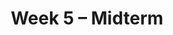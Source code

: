 ---
    title: Week 5 – Midterm
    weekNumber: 5
    days:
      - date: 2021-10-19
        events:
          "**8**{: .label .label-gray } The Linear Algebra Perspective":
      - date: 2021-10-21
        events:
          "**Exam**{: .label .label-exam } Midterm (in class)":
---
